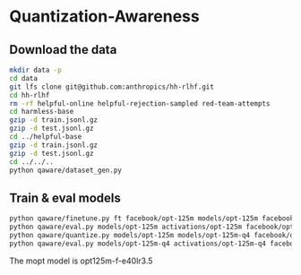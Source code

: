 # Quantization-Awareness


## Download the data

```bash
mkdir data -p
cd data
git lfs clone git@github.com:anthropics/hh-rlhf.git
cd hh-rlhf
rm -rf helpful-online helpful-rejection-sampled red-team-attempts
cd harmless-base
gzip -d train.jsonl.gz
gzip -d test.jsonl.gz
cd ../helpful-base
gzip -d train.jsonl.gz
gzip -d test.jsonl.gz
cd ../../..
python qaware/dataset_gen.py
```

## Train & eval models

```bash
python qaware/finetune.py ft facebook/opt-125m models/opt-125m facebook/opt-125m --epochs 10 
python qaware/eval.py models/opt-125m activations/opt-125m facebook/opt-125m
python qaware/quantize.py models/opt-125m models/opt-125m-q4 facebook/opt-125m
python qaware/eval.py models/opt-125m-q4 activations/opt-125m-q4 facebook/opt-125m --quantized
```

The mopt model is opt125m-f-e40lr3.5